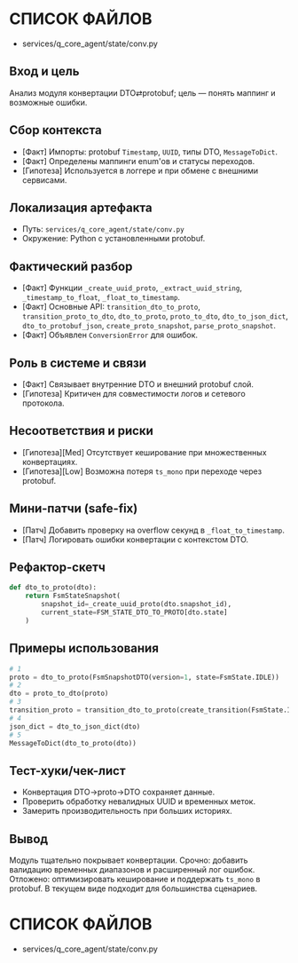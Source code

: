 # СПИСОК ФАЙЛОВ
- services/q_core_agent/state/conv.py

## Вход и цель
Анализ модуля конвертации DTO⇄protobuf; цель — понять маппинг и возможные ошибки.

## Сбор контекста
- [Факт] Импорты: protobuf `Timestamp`, `UUID`, типы DTO, `MessageToDict`.
- [Факт] Определены маппинги enum'ов и статусы переходов.
- [Гипотеза] Используется в логгере и при обмене с внешними сервисами.

## Локализация артефакта
- Путь: `services/q_core_agent/state/conv.py`
- Окружение: Python с установленными protobuf.

## Фактический разбор
- [Факт] Функции `_create_uuid_proto`, `_extract_uuid_string`, `_timestamp_to_float`, `_float_to_timestamp`.
- [Факт] Основные API: `transition_dto_to_proto`, `transition_proto_to_dto`, `dto_to_proto`, `proto_to_dto`, `dto_to_json_dict`, `dto_to_protobuf_json`, `create_proto_snapshot`, `parse_proto_snapshot`.
- [Факт] Объявлен `ConversionError` для ошибок.

## Роль в системе и связи
- [Факт] Связывает внутренние DTO и внешний protobuf слой.
- [Гипотеза] Критичен для совместимости логов и сетевого протокола.

## Несоответствия и риски
- [Гипотеза][Med] Отсутствует кеширование при множественных конвертациях.
- [Гипотеза][Low] Возможна потеря `ts_mono` при переходе через protobuf.

## Мини-патчи (safe-fix)
- [Патч] Добавить проверку на overflow секунд в `_float_to_timestamp`.
- [Патч] Логировать ошибки конвертации с контекстом DTO.

## Рефактор-скетч
```python
def dto_to_proto(dto):
    return FsmStateSnapshot(
        snapshot_id=_create_uuid_proto(dto.snapshot_id),
        current_state=FSM_STATE_DTO_TO_PROTO[dto.state]
    )
```

## Примеры использования
```python
# 1
proto = dto_to_proto(FsmSnapshotDTO(version=1, state=FsmState.IDLE))
# 2
dto = proto_to_dto(proto)
# 3
transition_proto = transition_dto_to_proto(create_transition(FsmState.IDLE, FsmState.ACTIVE, 'X'))
# 4
json_dict = dto_to_json_dict(dto)
# 5
MessageToDict(dto_to_proto(dto))
```

## Тест-хуки/чек-лист
- Конвертация DTO→proto→DTO сохраняет данные.
- Проверить обработку невалидных UUID и временных меток.
- Замерить производительность при больших историях.

## Вывод
Модуль тщательно покрывает конвертации. Срочно: добавить валидацию временных диапазонов и расширенный лог ошибок. Отложено: оптимизировать кеширование и поддержать `ts_mono` в protobuf. В текущем виде подходит для большинства сценариев.

# СПИСОК ФАЙЛОВ
- services/q_core_agent/state/conv.py
